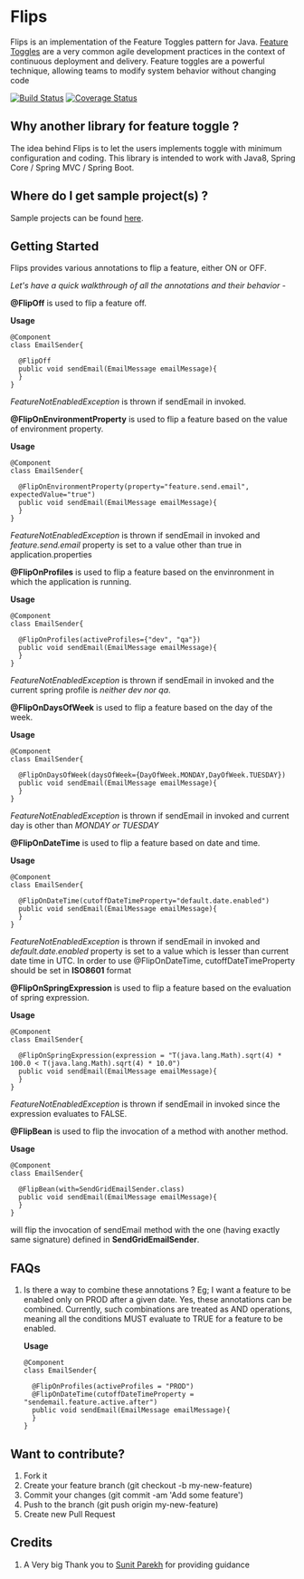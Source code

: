 # Flips
Flips is an implementation of the Feature Toggles pattern for Java. [Feature Toggles](https://martinfowler.com/articles/feature-toggles.html) are a very common agile development practices in the context of continuous deployment and delivery. Feature toggles are a powerful technique, allowing teams to modify system behavior without changing code

[![Build Status](https://travis-ci.org/Feature-Flip/flips.svg?branch=master)](https://travis-ci.org/Feature-Flip/flips)
[![Coverage Status](https://coveralls.io/repos/github/Feature-Flip/flips/badge.svg?branch=master)](https://coveralls.io/github/Feature-Flip/flips?branch=master)

## Why another library for feature toggle ?
The idea behind Flips is to let the users implements toggle with minimum configuration and coding. This library is intended to work with Java8, Spring Core / Spring MVC / Spring Boot. 

## Where do I get sample project(s) ?
Sample projects can be found [here](https://github.com/SarthakMakhija/flips-samples).

## Getting Started
Flips provides various annotations to flip a feature, either ON or OFF.

*Let's have a quick walkthrough of all the annotations and their behavior* - 

**@FlipOff** is used to flip a feature off. 

**Usage**

```
@Component
class EmailSender{

  @FlipOff
  public void sendEmail(EmailMessage emailMessage){
  }
}
```
*FeatureNotEnabledException* is thrown if sendEmail in invoked. 

**@FlipOnEnvironmentProperty** is used to flip a feature based on the value of environment property.

**Usage**

```
@Component
class EmailSender{

  @FlipOnEnvironmentProperty(property="feature.send.email", expectedValue="true")
  public void sendEmail(EmailMessage emailMessage){
  }
}
```
*FeatureNotEnabledException* is thrown if sendEmail in invoked and *feature.send.email* property is set to a value other than true in application.properties

**@FlipOnProfiles** is used to flip a feature based on the envinronment in which the application is running.

**Usage**

```
@Component
class EmailSender{

  @FlipOnProfiles(activeProfiles={"dev", "qa"})
  public void sendEmail(EmailMessage emailMessage){
  }
}
```
*FeatureNotEnabledException* is thrown if sendEmail in invoked and the current spring profile is *neither dev nor qa*.

**@FlipOnDaysOfWeek** is used to flip a feature based on the day of the week.

**Usage**

```
@Component
class EmailSender{

  @FlipOnDaysOfWeek(daysOfWeek={DayOfWeek.MONDAY,DayOfWeek.TUESDAY})
  public void sendEmail(EmailMessage emailMessage){
  }
}
```
*FeatureNotEnabledException* is thrown if sendEmail in invoked and current day is other than *MONDAY or TUESDAY*

**@FlipOnDateTime** is used to flip a feature based on date and time.

**Usage**

```
@Component
class EmailSender{

  @FlipOnDateTime(cutoffDateTimeProperty="default.date.enabled")
  public void sendEmail(EmailMessage emailMessage){
  }
}
```
*FeatureNotEnabledException* is thrown if sendEmail in invoked and *default.date.enabled* property is set to a value which is lesser than current date time in UTC. In order to use @FlipOnDateTime, cutoffDateTimeProperty should be set in **ISO8601** format

**@FlipOnSpringExpression** is used to flip a feature based on the evaluation of spring expression.

**Usage**

```
@Component
class EmailSender{

  @FlipOnSpringExpression(expression = "T(java.lang.Math).sqrt(4) * 100.0 < T(java.lang.Math).sqrt(4) * 10.0")
  public void sendEmail(EmailMessage emailMessage){
  }
}
```
*FeatureNotEnabledException* is thrown if sendEmail in invoked since the expression evaluates to FALSE.

**@FlipBean** is used to flip the invocation of a method with another method.

**Usage**

```
@Component
class EmailSender{

  @FlipBean(with=SendGridEmailSender.class)
  public void sendEmail(EmailMessage emailMessage){
  }
}
```
will flip the invocation of sendEmail method with the one (having exactly same signature) defined in **SendGridEmailSender**.

## FAQs
1. Is there a way to combine these annotations ? Eg; I want a feature to be enabled only on PROD after a given date.
Yes, these annotations can be combined. Currently, such combinations are treated as AND operations, meaning all the conditions MUST evaluate to TRUE for a feature to be enabled.

    **Usage**

    ```
    @Component
    class EmailSender{

      @FlipOnProfiles(activeProfiles = "PROD")
      @FlipOnDateTime(cutoffDateTimeProperty = "sendemail.feature.active.after")
      public void sendEmail(EmailMessage emailMessage){
      }
    }
    ```







## Want to contribute?
1. Fork it
2. Create your feature branch (git checkout -b my-new-feature)
3. Commit your changes (git commit -am 'Add some feature')
3. Push to the branch (git push origin my-new-feature)
4. Create new Pull Request


## Credits
1. A Very big Thank you to [Sunit Parekh](https://github.com/sunitparekh/) for providing guidance







